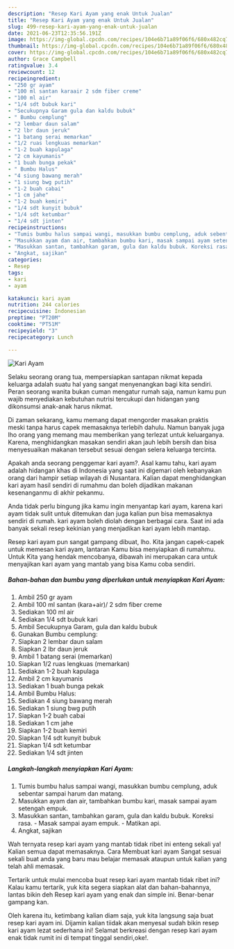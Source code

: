 ```yaml
---
description: "Resep Kari Ayam yang enak Untuk Jualan"
title: "Resep Kari Ayam yang enak Untuk Jualan"
slug: 499-resep-kari-ayam-yang-enak-untuk-jualan
date: 2021-06-23T12:35:56.191Z
image: https://img-global.cpcdn.com/recipes/104e6b71a89f06f6/680x482cq70/kari-ayam-foto-resep-utama.jpg
thumbnail: https://img-global.cpcdn.com/recipes/104e6b71a89f06f6/680x482cq70/kari-ayam-foto-resep-utama.jpg
cover: https://img-global.cpcdn.com/recipes/104e6b71a89f06f6/680x482cq70/kari-ayam-foto-resep-utama.jpg
author: Grace Campbell
ratingvalue: 3.4
reviewcount: 12
recipeingredient:
- "250 gr ayam"
- "100 ml santan karaair 2 sdm fiber creme"
- "100 ml air"
- "1/4 sdt bubuk kari"
- "Secukupnya Garam gula dan kaldu bubuk"
- " Bumbu cemplung"
- "2 lembar daun salam"
- "2 lbr daun jeruk"
- "1 batang serai memarkan"
- "1/2 ruas lengkuas memarkan"
- "1-2 buah kapulaga"
- "2 cm kayumanis"
- "1 buah bunga pekak"
- " Bumbu Halus"
- "4 siung bawang merah"
- "1 siung bwg putih"
- "1-2 buah cabai"
- "1 cm jahe"
- "1-2 buah kemiri"
- "1/4 sdt kunyit bubuk"
- "1/4 sdt ketumbar"
- "1/4 sdt jinten"
recipeinstructions:
- "Tumis bumbu halus sampai wangi, masukkan bumbu cemplung, aduk sebentar sampai harum dan matang."
- "Masukkan ayam dan air, tambahkan bumbu kari, masak sampai ayam setengah empuk."
- "Masukkan santan, tambahkan garam, gula dan kaldu bubuk. Koreksi rasa.  Masak sampai ayam empuk.  Matikan api."
- "Angkat, sajikan"
categories:
- Resep
tags:
- kari
- ayam

katakunci: kari ayam 
nutrition: 244 calories
recipecuisine: Indonesian
preptime: "PT20M"
cooktime: "PT51M"
recipeyield: "3"
recipecategory: Lunch

---
```



![Kari Ayam](https://img-global.cpcdn.com/recipes/104e6b71a89f06f6/680x482cq70/kari-ayam-foto-resep-utama.jpg)

Selaku seorang orang tua, mempersiapkan santapan nikmat kepada keluarga adalah suatu hal yang sangat menyenangkan bagi kita sendiri. Peran seorang  wanita bukan cuman mengatur rumah saja, namun kamu pun wajib menyediakan kebutuhan nutrisi tercukupi dan hidangan yang dikonsumsi anak-anak harus nikmat.

Di zaman  sekarang, kamu memang dapat mengorder masakan praktis meski tanpa harus capek memasaknya terlebih dahulu. Namun banyak juga lho orang yang memang mau memberikan yang terlezat untuk keluarganya. Karena, menghidangkan masakan sendiri akan jauh lebih bersih dan bisa menyesuaikan makanan tersebut sesuai dengan selera keluarga tercinta. 



Apakah anda seorang penggemar kari ayam?. Asal kamu tahu, kari ayam adalah hidangan khas di Indonesia yang saat ini digemari oleh kebanyakan orang dari hampir setiap wilayah di Nusantara. Kalian dapat menghidangkan kari ayam hasil sendiri di rumahmu dan boleh dijadikan makanan kesenanganmu di akhir pekanmu.

Anda tidak perlu bingung jika kamu ingin menyantap kari ayam, karena kari ayam tidak sulit untuk ditemukan dan juga kalian pun bisa memasaknya sendiri di rumah. kari ayam boleh diolah dengan berbagai cara. Saat ini ada banyak sekali resep kekinian yang menjadikan kari ayam lebih mantap.

Resep kari ayam pun sangat gampang dibuat, lho. Kita jangan capek-capek untuk memesan kari ayam, lantaran Kamu bisa menyiapkan di rumahmu. Untuk Kita yang hendak mencobanya, dibawah ini merupakan cara untuk menyajikan kari ayam yang mantab yang bisa Kamu coba sendiri.

<!--inarticleads1-->

##### Bahan-bahan dan bumbu yang diperlukan untuk menyiapkan Kari Ayam:

1. Ambil 250 gr ayam
1. Ambil 100 ml santan (kara+air)/ 2 sdm fiber creme
1. Sediakan 100 ml air
1. Sediakan 1/4 sdt bubuk kari
1. Ambil Secukupnya Garam, gula dan kaldu bubuk
1. Gunakan  Bumbu cemplung:
1. Siapkan 2 lembar daun salam
1. Siapkan 2 lbr daun jeruk
1. Ambil 1 batang serai (memarkan)
1. Siapkan 1/2 ruas lengkuas (memarkan)
1. Sediakan 1-2 buah kapulaga
1. Ambil 2 cm kayumanis
1. Sediakan 1 buah bunga pekak
1. Ambil  Bumbu Halus:
1. Sediakan 4 siung bawang merah
1. Sediakan 1 siung bwg putih
1. Siapkan 1-2 buah cabai
1. Sediakan 1 cm jahe
1. Siapkan 1-2 buah kemiri
1. Siapkan 1/4 sdt kunyit bubuk
1. Siapkan 1/4 sdt ketumbar
1. Sediakan 1/4 sdt jinten




<!--inarticleads2-->

##### Langkah-langkah menyiapkan Kari Ayam:

1. Tumis bumbu halus sampai wangi, masukkan bumbu cemplung, aduk sebentar sampai harum dan matang.
1. Masukkan ayam dan air, tambahkan bumbu kari, masak sampai ayam setengah empuk.
1. Masukkan santan, tambahkan garam, gula dan kaldu bubuk. Koreksi rasa.  - Masak sampai ayam empuk.  - Matikan api.
1. Angkat, sajikan




Wah ternyata resep kari ayam yang mantab tidak ribet ini enteng sekali ya! Kalian semua dapat memasaknya. Cara Membuat kari ayam Sangat sesuai sekali buat anda yang baru mau belajar memasak ataupun untuk kalian yang telah ahli memasak.

Tertarik untuk mulai mencoba buat resep kari ayam mantab tidak ribet ini? Kalau kamu tertarik, yuk kita segera siapkan alat dan bahan-bahannya, lantas bikin deh Resep kari ayam yang enak dan simple ini. Benar-benar gampang kan. 

Oleh karena itu, ketimbang kalian diam saja, yuk kita langsung saja buat resep kari ayam ini. Dijamin kalian tiidak akan menyesal sudah bikin resep kari ayam lezat sederhana ini! Selamat berkreasi dengan resep kari ayam enak tidak rumit ini di tempat tinggal sendiri,oke!.

